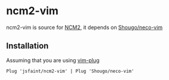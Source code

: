 # ncm2-vim

ncm2-vim is source for [NCM2](https://github.com/ncm2/ncm2), it depends on [Shougo/neco-vim](https://github.com/shougo/neco-vim)

## Installation

Assuming that you are using [vim-plug](https://github.com/junegunn/vim-plug)

```vim
Plug 'jsfaint/ncm2-vim' | Plug 'Shougo/neco-vim'
```
